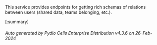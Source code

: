 






This service provides endpoints for getting rich schemas of relations between users (shared data, teams belonging, etc.).

[:summary]

###### Auto generated by Pydio Cells Enterprise Distribution v4.3.6 on 26-Feb-2024
